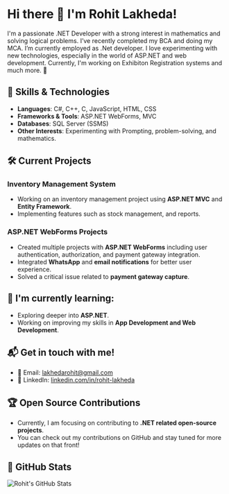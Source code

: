 # Hi there 👋 I'm Rohit Lakheda!

I'm a passionate .NET Developer with a strong interest in mathematics and solving logical problems. I’ve recently completed my BCA and doing my MCA. I’m currently employed as .Net developer. I love experimenting with new technologies, especially in the world of ASP.NET and web development. Currently, I'm working on Exhibiton Registration systems and much more. 🚀

## 🔧 Skills & Technologies

- **Languages**: C#, C++, C, JavaScript, HTML, CSS
- **Frameworks & Tools**: ASP.NET WebForms, MVC
- **Databases**: SQL Server (SSMS)
- **Other Interests**: Experimenting with Prompting, problem-solving, and mathematics.

## 🛠️ Current Projects

### **Inventory Management System**
- Working on an inventory management project using **ASP.NET MVC** and **Entity Framework**.
- Implementing features such as stock management, and reports.

### **ASP.NET WebForms Projects**
- Created multiple projects with **ASP.NET WebForms** including user authentication, authorization, and payment gateway integration.
- Integrated **WhatsApp** and **email notifications** for better user experience.
- Solved a critical issue related to **payment gateway capture**.

## 🌱 I'm currently learning:
- Exploring deeper into **ASP.NET**.
- Working on improving my skills in **App Development and Web Development**.

## 📬 Get in touch with me!
- 📧 Email: [lakhedarohit@gmail.com](mailto:lakhedarohit@gmail.com)
- 🔗 LinkedIn: [linkedin.com/in/rohit-lakheda](https://www.linkedin.com/in/rohit-lakheda)

## 🏆 Open Source Contributions

- Currently, I am focusing on contributing to **.NET related open-source projects**. 
- You can check out my contributions on GitHub and stay tuned for more updates on that front!

## 🚀 GitHub Stats

![Rohit's GitHub Stats](https://github-readme-stats.vercel.app/api?username=rohit-lakheda&show_icons=true&count_private=true&theme=radical)


